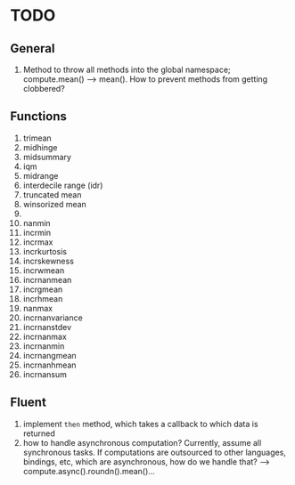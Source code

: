 TODO
====

## General

1. 	Method to throw all methods into the global namespace; compute.mean() --> mean(). How to prevent methods from getting clobbered?


## Functions

1. 	trimean
2. 	midhinge
3. 	midsummary
4. 	iqm
5. 	midrange
6. 	interdecile range (idr)
7. 	truncated mean
8. 	winsorized mean
9. 	
10. nanmin
11. incrmin
12. incrmax
13. incrkurtosis
14. incrskewness
15. incrwmean
16. incrnanmean
17. incrgmean
18. incrhmean
19. nanmax
20. incrnanvariance
21. incrnanstdev
22. incrnanmax
23. incrnanmin
24. incrnangmean
25. incrnanhmean
26. incrnansum


## Fluent

1. 	implement `then` method, which takes a callback to which data is returned
2. 	how to handle asynchronous computation? Currently, assume all synchronous tasks. If computations are outsourced to other languages, bindings, etc, which are asynchronous, how do we handle that? --> compute.async().roundn().mean()...